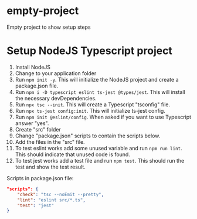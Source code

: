 # empty-project
Empty project to show setup steps

# Setup NodeJS Typescript project

1. Install NodeJS
2. Change to your application folder
3. Run `npm init -y`. This will initialize the NodeJS project and create a package.json file.
4. Run `npm i -D typescript eslint ts-jest @types/jest`. This will install the necessary devDependencies.
5. Run `npx tsc --init`. This will create a Typescript "tsconfig" file.
6. Run `npx ts-jest config:init`. This will initialize ts-jest config.
7. Run `npm init @eslint/config`. When asked if you want to use Typescript answer "yes".
8. Create "src" folder
9. Change "package.json" scripts to contain the scripts below.
10. Add the files in the "src" file.
11. To test eslint works add some unused variable and run `npm run lint`. This should indicate that unused code is found.
12. To test jest works add a test file and run `npm test`. This should run the test and show the test result.

Scripts in package.json file:
```json
"scripts": {
    "check": "tsc --noEmit --pretty",
    "lint": "eslint src/*.ts",
    "test": "jest"
}
```